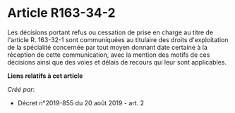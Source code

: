 # Article R163-34-2

Les décisions portant refus ou cessation de prise en charge au titre de l'article R. 163-32-1 sont communiquées au titulaire
des droits d'exploitation de la spécialité concernée par tout moyen donnant date certaine à la réception de cette
communication, avec la mention des motifs de ces décisions ainsi que des voies et délais de recours qui leur sont
applicables.

**Liens relatifs à cet article**

_Créé par_:

  - Décret n°2019-855 du 20 août 2019 - art. 2
